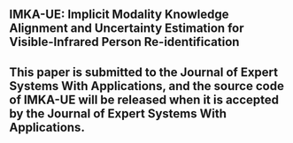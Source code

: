 ## IMKA-UE: Implicit Modality Knowledge Alignment and Uncertainty Estimation for Visible-Infrared Person Re-identification

## This paper is submitted to the Journal of Expert Systems With Applications, and the source code of IMKA-UE will be released when it is accepted by the Journal of Expert Systems With Applications.
